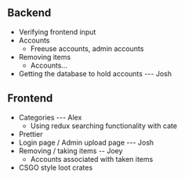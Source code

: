 ## Backend
- Verifying frontend input
- Accounts
  - Freeuse accounts, admin accounts
- Removing items
  - Accounts...
- Getting the database to hold accounts --- Josh

## Frontend
- Categories --- Alex
  - Using redux searching functionality with cate
- Prettier
- Login page / Admin upload page --- Josh
- Removing / taking items -- Joey
  - Accounts associated with taken items
- CSGO style loot crates




